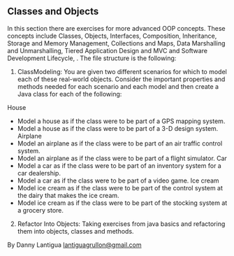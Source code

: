 ## Classes and Objects

In this section there are exercises for more advanced OOP concepts. These concepts include Classes, Objects, Interfaces, Composition, Inheritance, Storage and Memory Management, Collections and Maps, Data Marshalling and Unmarshalling, Tiered Application Design and MVC and Software Development Lifecycle, . The file structure is the following:

1. ClassModeling: You are given two different scenarios for which to model each of these real-world objects.  Consider the important properties and methods needed for each scenario and each model and then create a Java class for each of the following:

House
* Model a house as if the class were to be part of a GPS mapping system.
* Model a house as if the class were to be part of a 3-D design system.
Airplane
* Model an airplane as if the class were to be part of an air traffic control system.
* Model an airplane as if the class were to be part of a flight simulator.
Car
* Model a car as if the class were to be part of an inventory system for a car dealership.
* Model a car as if the class were to be part of a video game.
Ice cream
* Model ice cream as if the class were to be part of the control system at the dairy that makes the ice cream.
* Model ice cream as if the class were to be part of the stocking system at a grocery store.

2. Refactor Into Objects: Taking exercises from java basics and refactoring them into objects, classes and methods.

By Danny Lantigua
lantiguagrullon@gmail.com
